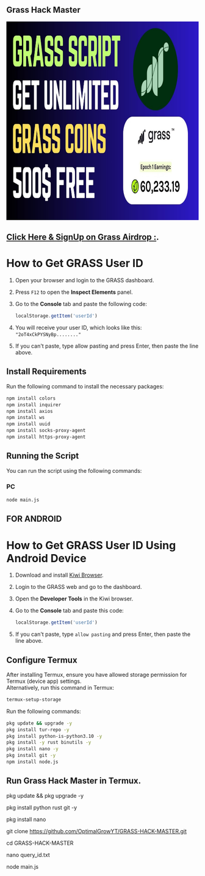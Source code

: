 ## Grass Hack Master 

<img src="https://github.com/OptimalGrowYT/GRASS-HACK-MASTER/blob/main/Grass%20Thumnail.jpg" alt="توضیح تصویر" width="1280" height="520">

## [Click Here & SignUp on Grass Airdrop :](https://app.getgrass.io/register/?referralCode=qUNOoXMV15BnVBb).


# How to Get GRASS User ID

1. Open your browser and login to the GRASS dashboard.
2. Press `F12` to open the **Inspect Elements** panel.
3. Go to the **Console** tab and paste the following code:

   ```javascript
   localStorage.getItem('userId')
   ```

4. You will receive your user ID, which looks like this: `"2oT4xCkPYSNyBp........"`
5. If you can't paste, type allow pasting and press Enter, then paste the line above.


## Install Requirements

Run the following command to install the necessary packages:

```bash
npm install colors
npm install inquirer
npm install axios
npm install ws
npm install uuid
npm install socks-proxy-agent
npm install https-proxy-agent
```

## Running the Script

You can run the script using the following commands:

### PC
```bash
node main.js
```

## FOR ANDROID

# How to Get GRASS User ID Using Android Device

1. Download and install [Kiwi Browser](https://play.google.com/store/apps/details?id=com.kiwibrowser.browser&hl=en).
2. Login to the GRASS web and go to the dashboard.
3. Open the **Developer Tools** in the Kiwi browser.
4. Go to the **Console** tab and paste this code:

   ```javascript
   localStorage.getItem('userId')
   ```

5. If you can't paste, type `allow pasting` and press Enter, then paste the line above.

## Configure Termux

After installing Termux, ensure you have allowed storage permission for Termux (device app) settings.  
Alternatively, run this command in Termux:

```bash
termux-setup-storage
```

Run the following commands:

```bash
pkg update && upgrade -y
pkg install tur-repo -y
pkg install python-is-python3.10 -y
pkg install -y rust binutils -y
pkg install nano -y
pkg install git -y
npm install node.js

```

## Run Grass Hack Master in Termux.

pkg update && pkg upgrade -y

pkg install python rust git -y

pkg install nano

git clone https://github.com/OptimalGrowYT/GRASS-HACK-MASTER.git

cd GRASS-HACK-MASTER

nano query_id.txt

node main.js


